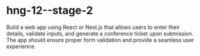 # hng-12--stage-2
Build a web app using React or Next.js that allows users to enter their details, validate inputs, and generate a conference ticket upon submission. The app should ensure proper form validation and provide a seamless user experience.
